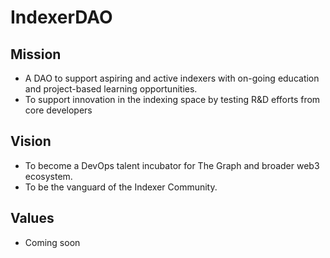 # IndexerDAO

## Mission
* A DAO to support aspiring and active indexers with on-going education and project-based learning opportunities.
* To support innovation in the indexing space by testing R&D efforts from core developers

## Vision
* To become a DevOps talent incubator for The Graph and broader web3 ecosystem.
* To be the vanguard of the Indexer Community.

## Values
* Coming soon
